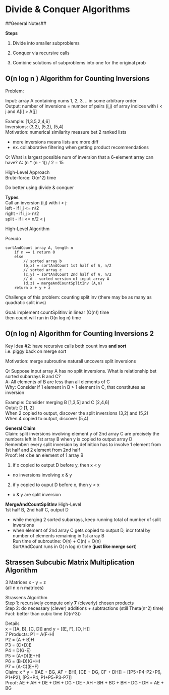 # Divide & Conquer Algorithms

##General Notes##

**Steps**

1) Divide into smaller subproblems

2) Conquer via recursive calls

3) Combine solutions of subproblems into one for the original prob

## O(n log n ) Algorithm for Counting Inversions

Problem:

Input: array A containing nums 1, 2, 3, .. in some arbitrary order  
Output: number of inversions = number of pairs (i,j) of array indices with i < j and A[i] > A[j]

Example: [1,3,5,2,4,6]  
Inversions: (3,2), (5,2), (5,4)  
Motivation: numerical similarity measure bet 2 ranked lists  
- more inversions means lists are more diff  
- ex. collaborative filtering when getting product recommendations  

Q: What is largest possible num of inversion that a 6-element array can have?
A: (n * (n - 1)) / 2 = 15  

High-Level Approach  
Brute-force: O(n^2) time  

Do better using divide & conquer

**Types**  
Call an inversion (i,j) with i < j:  
left - if i,j <= n/2  
right - if i,j > n/2  
split - if i <= n/2 < j  


High-Level Algorithm

Pseudo

```
sortAndCount array A, length n
    if n == 1 return 0
    else
        // sorted array b
        (b,x) = sortAndCount 1st half of A, n/2
        // sorted array c
        (c,y) = sortAndCount 2nd half of A, n/2
        // d - sorted version of input array A
        (d,z) = mergeAndCountSplitInv (A,n)
    return x + y + z
```
Challenge of this problem: counting split inv (there may be as many as quadratic split invs)

Goal: implement countSplitInv in linear (O(n)) time  
then count will run in O(n log n) time  

## O(n log n) Algorithm for Counting Inversions 2

Key Idea #2: have recursive calls both count invs **and sort**  
i.e. piggy back on merge sort   

Motivation: merge subroutine naturall uncovers split inversions  

Q: Suppose input array A has no split inversions. What is relationship bet sorted subarrays B and C?  
A: All elements of B are less than all elements of C  
Why: Consider if 1 element in B > 1 element in C, that constitutes as inversion  


Example: Consider merging B [1,3,5] and C [2,4,6]  
Outut: D [1, 2]  
When 2 copied to output, discover the split inversions (3,2) and (5,2)  
When 4 copied to output, discover (5,4)  

**General Claim**  
Claim: split inversions involving element y of 2nd array C are precisely the numbers left in 1st array B when y is copied to output array D  
Remember: every split inversion by definition has to involve 1 element from 1st half and 2 element from 2nd half  
Proof: let x be an element of 1 array B   
1) if x copied to output D before y, then x < y
- no inversions involving x & y  
2) if y copied to ouput D before x, then y < x  
- x & y are split inversion  

**MergeAndCountSplitInv** High-Level    
1st half B, 2nd half C, output D  
- while merging 2 sorted subarrays, keep running total of number of split inversions  
- when element of 2nd array C gets copied to output D, incr total by number of elements remaining in 1st array B  
Run time of subroutine: O(n) + O(n) = O(n)  
SortAndCount runs in O( n log n) time (**just like merge sort**)  


## Strassen Subcubic Matrix Multiplication Algorithm

3 Matrices x - y = z  
(all n x n matrices)  

Strassens Algorithm  
Step 1: recursively compute only **7** (cleverly) chosen products  
Step 2: do necessary (clever) additions + subtractions (still Theta(n^2) time)  
Fact: better than cubic time (O(n^3))  

Details  
x = [[A, B], [C, D]] and y = [[E, F], [O, H]]  
7 Products:
P1 = A(F-H)  
P2 = (A + B)H  
P3 = (C+D)E  
P4 = D(G-E)  
P5 = (A+D)(E+H)  
P6 = (B-D)(G+H)  
P7 = (A-C)(E+F)   
Claim: x * y = [[AE + BG, AF + BH], [CE + DG, CF + DH]] = [[P5+P4-P2+P6, P1+P2], [P3+P4, P1+P5-P3-P7]]  
Proof: AE + AH + DE + DH + DG - DE - AH - BH + BG + BH - DG - DH = AE + BG  


